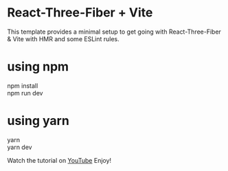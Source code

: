 # React-Three-Fiber + Vite

This template provides a minimal setup to get going with React-Three-Fiber & Vite with HMR and some ESLint rules.

# using npm
npm install   
npm run dev

# using yarn
yarn  
yarn dev

Watch the tutorial on [YouTube](https://youtu.be/WzXwuQ95iQw)
Enjoy!

